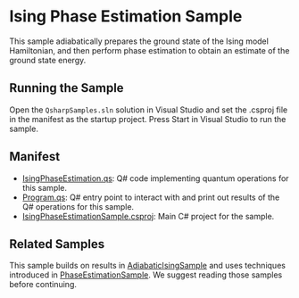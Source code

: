 ﻿# Ising Phase Estimation Sample

This sample adiabatically prepares the ground state of the Ising model Hamiltonian,
and then perform phase estimation to obtain an estimate of the ground state energy.

## Running the Sample

Open the `QsharpSamples.sln` solution in Visual Studio and set the .csproj file in the manifest as the startup project.
Press Start in Visual Studio to run the sample.

## Manifest

- [IsingPhaseEstimation.qs](./IsingPhaseEstimation.qs): Q# code implementing quantum operations for this sample.
- [Program.qs](./Program.qs): Q# entry point to interact with and print out results of the Q# operations for this sample.
- [IsingPhaseEstimationSample.csproj](./IsingPhaseEstimationSample.csproj): Main C# project for the sample.

## Related Samples

This sample builds on results in [AdiabaticIsingSample](../adiabatic)
and uses techniques introduced in [PhaseEstimationSample](../phase-estimation).
We suggest reading those samples before continuing.
